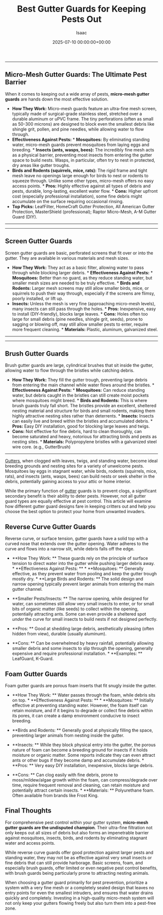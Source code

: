 ﻿---
title: Best Gutter Guards for Keeping Pests Out
description: Gutters, when clogged with leaves, twigs, and standing water, become ideal breeding grounds and nesting sites for a variety of unwelcome pests.
slug: /best-gutter-guards-for-keeping-pests-out/
date: 2025-07-10 00:00:00+00:00
lastmod: 2025-07-10 00:00:00+03:00
author: Isaac
categories:
- Gutters
- Gutter Guards
- Pest Control
tags:
- gutters
- best
- gutter
layout: post
---
---
## Micro-Mesh Gutter Guards: The Ultimate Pest Barrier
When it comes to keeping out a wide array of pests, **micro-mesh gutter guards** are hands down the most effective solution.
* **How They Work:** Micro-mesh guards feature an ultra-fine mesh screen, typically made of surgical-grade stainless steel, stretched over a durable aluminum or uPVC frame. The tiny perforations (often as small as 50-300 microns) are designed to block even the smallest debris like shingle grit, pollen, and pine needles, while allowing water to flow through.
* **Effectiveness Against Pests:** * **Mosquitoes:** By eliminating standing water, micro-mesh guards prevent mosquitoes from laying eggs and breeding. * **Insects (ants, wasps, bees):** The incredibly fine mesh acts as a physical barrier, preventing most insects from entering the gutter space to build nests. Wasps, in particular, often try to nest in protected, dry areas like gutter troughs.
* **Birds and Rodents (squirrels, mice, rats):** The rigid frame and tight mesh leave no openings large enough for birds to nest or rodents to squeeze through. Unlike some other types, micro-mesh offers no easy access points. * **Pros:** Highly effective against all types of debris and pests, durable, long-lasting, excellent water flow. * **Cons:** Higher upfront cost (especially professional installation), some fine debris might accumulate on the surface requiring occasional rinsing.
* **Top Picks:** LeafFilter, HomeCraft Gutter Protection, All American Gutter Protection, MasterShield (professional); Raptor Micro-Mesh, A-M Gutter Guard (DIY).
---
---
## Screen Gutter Guards
Screen gutter guards are basic, perforated screens that fit over or into the gutter. They are available in various materials and mesh sizes.
* **How They Work:** They act as a basic filter, allowing water to pass through while blocking larger debris. * **Effectiveness Against Pests:** * **Mosquitoes:** Better than no guard, as they reduce standing water, but smaller mesh sizes are needed to be truly effective. * **Birds and Rodents:** Larger mesh screens may still allow smaller birds, mice, or squirrels to push their way through, especially if the screens are flimsy, poorly installed, or lift up.
* **Insects:** Unless the mesh is very fine (approaching micro-mesh levels), many insects can still pass through the holes. * **Pros:** Inexpensive, easy to install (DIY-friendly), blocks large leaves. * **Cons:** Holes often too large for small debris (pine needles, shingle grit, seeds), prone to sagging or blowing off, may still allow smaller pests to enter, require more frequent cleaning. * **Materials:** Plastic, aluminum, galvanized steel.
---
---
## Brush Gutter Guards
Brush gutter guards are large, cylindrical brushes that sit inside the gutter, allowing water to flow through the bristles while catching debris.
* **How They Work:** They fill the gutter trough, preventing large debris from entering the main channel while water flows around the bristles. * **Effectiveness Against Pests:** * **Mosquitoes:** Can reduce standing water, but debris caught in the bristles can still create moist pockets where mosquitoes might breed. * **Birds and Rodents:** This is where brush guards truly fall short.
The bristles provide an excellent, sheltered nesting material and structure for birds and small rodents, making them highly attractive nesting sites rather than deterrents. * **Insects:** Insects can easily live and breed within the bristles and accumulated debris. * **Pros:** Easy DIY installation, good for blocking large leaves and twigs.
* **Cons:** Not effective for fine debris, hard to clean thoroughly, can become saturated and heavy, notorious for attracting birds and pests as nesting sites. * **Materials:** Polypropylene bristles with a galvanized steel wire core. (e.g., GutterBrush)
---

[Gutters](https://pestpolicy.com/best-gutter-guards/), when clogged with leaves, twigs, and standing water, become ideal breeding grounds and nesting sites for a variety of unwelcome pests. Mosquitoes lay eggs in stagnant water, while birds, rodents (squirrels, mice, rats), and insects (ants, wasps, bees) can build nests or seek shelter in the debris, potentially gaining access to your attic or home interior.

While the primary function of [gutter](https://pestpolicy.com/best-gutter-guards-for-box-gutters/) guards is to prevent clogs, a significant secondary benefit is their ability to deter pests. However, not all gutter guard types are equally effective at pest control. This article will examine how different gutter guard designs fare in keeping critters out and help you choose the best option to protect your home from unwanted invaders.

##  Reverse Curve Gutter Guards

Reverse curve, or surface tension, gutter guards have a solid top with a curved nose that extends over the gutter opening. Water adheres to the curve and flows into a narrow slit, while debris falls off the edge.

* **How They Work: ** These guards rely on the principle of surface tension to direct water into the gutter while pushing larger debris away. * **Effectiveness Against Pests: ** * **Mosquitoes: ** Generally effective, as they prevent water from pooling and keep the gutter trough mostly dry. * **Large Birds and Rodents: ** The solid design and narrow opening typically prevent larger animals from entering the main gutter channel.

* **Smaller Pests/Insects: ** The narrow opening, while designed for water, can sometimes still allow very small insects to enter, or for small bits of organic matter (like seeds) to collect within the opening, potentially attracting ants. Some can even provide a sheltered spot *under* the curve for small insects to build nests if not designed perfectly.

* **Pros: ** Good at shedding large debris, aesthetically pleasing (often hidden from view), durable (usually aluminum).

* **Cons: ** Can be overwhelmed by heavy rainfall, potentially allowing smaller debris and some insects to slip through the opening, generally expensive and require professional installation. * **Examples: ** LeafGuard, K-Guard.

##  Foam Gutter Guards

Foam gutter guards are porous foam inserts that fit snugly inside the gutter.

* **How They Work: ** Water passes through the foam, while debris sits on top. * **Effectiveness Against Pests: ** * **Mosquitoes: ** Initially effective at preventing standing water. However, the foam itself can retain moisture, and if it begins to degrade or collect fine debris within its pores, it can create a damp environment conducive to insect breeding.

* **Birds and Rodents: ** Generally good at physically filling the space, preventing larger animals from nesting inside the gutter.

* **Insects: ** While they block physical entry into the gutter, the porous nature of foam can become a breeding ground for insects if it holds moisture or organic matter. Some reports indicate they can even attract ants or other bugs if they become damp and accumulate debris. * **Pros: ** Very easy DIY installation, inexpensive, blocks large debris.

* **Cons: ** Can clog easily with fine debris, prone to moss/mildew/algae growth within the foam, can compress/degrade over time, require frequent removal and cleaning, can retain moisture and potentially attract certain insects. * **Materials: ** Polyurethane foam. Often available from brands like Frost King.

##  Final Thoughts

For comprehensive pest control within your gutter system, **micro-mesh gutter guards are the undisputed champion**. Their ultra-fine filtration not only keeps out all sizes of debris but also forms an impenetrable barrier against mosquitoes, insects, birds, and rodents by eliminating stagnant water and access points.

While reverse curve guards offer good protection against larger pests and standing water, they may not be as effective against very small insects or fine debris that can still provide harborage. Basic screens, foam, and especially brush guards, offer limited or even negative pest control benefits, with brush guards being particularly prone to attracting nesting animals.

When choosing a gutter guard primarily for pest prevention, prioritize a system with a very fine mesh or a completely sealed design that leaves no entry points for even the smallest intruders, and ensures that water drains quickly and completely. Investing in a high-quality micro-mesh system will not only keep your gutters flowing freely but also turn them into a pest-free zone.

